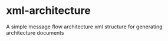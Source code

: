 xml-architecture
================

A simple message flow architecture xml structure for generating architecture documents
